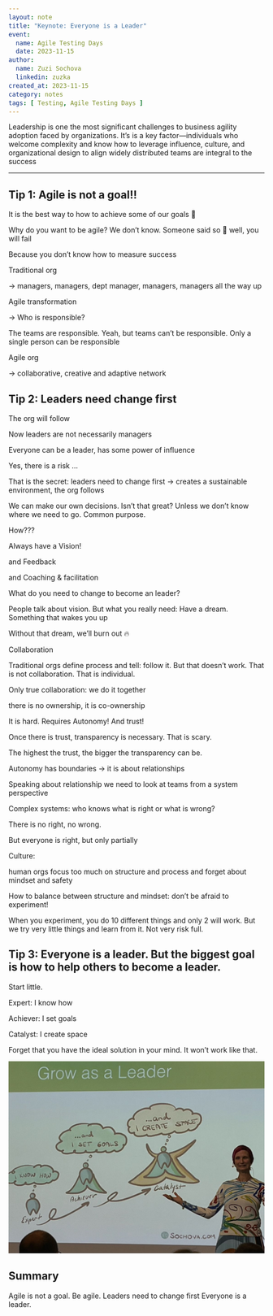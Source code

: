 ```yaml
---
layout: note
title: "Keynote: Everyone is a Leader"
event:
  name: Agile Testing Days
  date: 2023-11-15
author:
  name: Zuzi Sochova
  linkedin: zuzka
created_at: 2023-11-15
category: notes
tags: [ Testing, Agile Testing Days ]
---
```


Leadership is one the most significant challenges to business agility adoption faced by organizations. It’s is a key factor―individuals who welcome complexity and know how to leverage influence, culture, and organizational design to align widely distributed teams are integral to the success

---

## Tip 1: Agile is not a goal!!

It is the best way to how to achieve some of our goals 💪

Why do you want to be agile? We don’t know. Someone said so 🤷 well, you will fail

Because you don’t know how to measure success

Traditional org

-> managers, managers, dept manager, managers, managers all the way up

Agile transformation

-> Who is responsible?

The teams are responsible. Yeah, but teams can’t be responsible. Only a single person can be responsible

Agile org

-> collaborative, creative and adaptive network

## Tip 2: Leaders need change first

The org will follow

Now leaders are not necessarily managers

Everyone can be a leader, has some power of influence

Yes, there is a risk …

That is the secret: leaders need to change first -> creates a sustainable environment, the org follows

We can make our own decisions. Isn’t that great? Unless we don’t know where we need to go. Common purpose.

How???

Always have a Vision!

and Feedback

and Coaching & facilitation

What do you need to change to become an leader?

People talk about vision. But what you really need: Have a dream. Something that wakes you up

Without that dream, we’ll burn out 🔥

Collaboration

Traditional orgs define process and tell: follow it. But that doesn’t work. That is not collaboration. That is individual.

Only true collaboration: we do it together

there is no ownership, it is co-ownership

It is hard. Requires Autonomy! And trust!

Once there is trust, transparency is necessary. That is scary.

The highest the trust, the bigger the transparency can be.

Autonomy has boundaries -> it is about relationships

Speaking about relationship we need to look at teams from a system perspective

Complex systems: who knows what is right or what is wrong?

There is no right, no wrong.

But everyone is right, but only partially

Culture:

human orgs focus too much on structure and process and forget about mindset and safety

How to balance between structure and mindset: don’t be afraid to experiment!

When you experiment, you do 10 different things and only 2 will work.
But we try very little things and learn from it. Not very risk full.

## Tip 3: Everyone is a leader. But the biggest goal is how to help others to become a leader.

Start little.

Expert: I know how

Achiever: I set goals

Catalyst: I create space

Forget that you have the ideal solution in your mind. It won’t work like that.

![Grow as a leader](/images/agiletd-keynote-everyone-is-a-leader-zuzi-sochova/grow-as-a-leader.jpg)

## Summary

Agile is not a goal. Be agile.
Leaders need to change first
Everyone is a leader.
